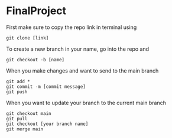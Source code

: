# FinalProject

First make sure to copy the repo link in terminal using 

```
git clone [link]
``` 

To create a new branch in your name, go into the repo and 

```
git checkout -b [name]
```

When you make changes and want to send to the main branch 

```
git add *
git commit -m [commit message]
git push 
```

When you want to update your branch to the current main branch 

```
git checkout main 
git pull 
git checkout [your branch name]
git merge main 
```

